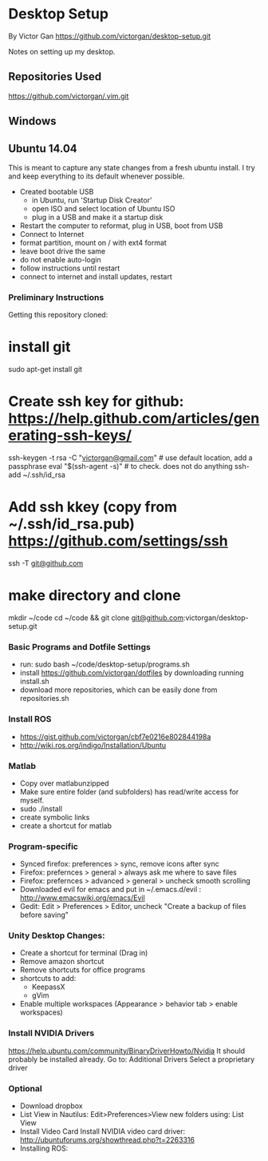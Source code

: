# Desktop Setup
By Victor Gan
https://github.com/victorgan/desktop-setup.git

Notes on setting up my desktop.


## Repositories Used
https://github.com/victorgan/.vim.git

## Windows

## Ubuntu 14.04

This is meant to capture any state changes from a fresh ubuntu install.
I try and keep everything to its default whenever possible.

- Created bootable USB
    - in Ubuntu, run 'Startup Disk Creator'
    - open ISO and select location of Ubuntu ISO
    - plug in a USB and make it a startup disk
- Restart the computer to reformat, plug in USB, boot from USB
- Connect to Internet
- format partition, mount on / with ext4 format
- leave boot drive the same
- do not enable auto-login
- follow instructions until restart
- connect to internet and install updates, restart

### Preliminary Instructions
Getting this repository cloned:

# install git
sudo apt-get install git 

# Create ssh key for github: https://help.github.com/articles/generating-ssh-keys/
ssh-keygen -t rsa -C "victorgan@gmail.com" # use default location, add a passphrase
eval "$(ssh-agent -s)" # to check. does not do anything
ssh-add ~/.ssh/id_rsa

# Add ssh kkey (copy from ~/.ssh/id_rsa.pub) https://github.com/settings/ssh
ssh -T git@github.com

# make directory and clone
mkdir ~/code
cd ~/code && git clone git@github.com:victorgan/desktop-setup.git

### Basic Programs and Dotfile Settings
- run: sudo bash ~/code/desktop-setup/programs.sh
- install https://github.com/victorgan/dotfiles by downloading running
  install.sh
- download more repositories, which can be easily done from repositories.sh

### Install ROS
- https://gist.github.com/victorgan/cbf7e0216e802844198a
- http://wiki.ros.org/indigo/Installation/Ubuntu

### Matlab
- Copy over matlabunzipped
- Make sure entire folder (and subfolders) has read/write access for myself.
- sudo ./install
- create symbolic links
- create a shortcut for matlab

### Program-specific
- Synced firefox: preferences > sync, remove icons after sync
- Firefox: prefernces > general > always ask me where to save files
- Firefox: prefernces > advanced > general > uncheck smooth scrolling
- Downloaded evil for emacs and put in ~/.emacs.d/evil : http://www.emacswiki.org/emacs/Evil
- Gedit: Edit > Preferences > Editor, uncheck "Create a backup of files before saving"

### Unity Desktop Changes:
- Create a shortcut for terminal (Drag in)
- Remove amazon shortcut
- Remove shortcuts for office programs
- shortcuts to add:
    - KeepassX
    - gVim
- Enable multiple workspaces (Appearance > behavior tab > enable workspaces)

### Install NVIDIA Drivers
https://help.ubuntu.com/community/BinaryDriverHowto/Nvidia
It should probably be installed already. 
Go to: Additional Drivers 
Select a proprietary driver

### Optional
- Download dropbox
- List View in Nautilus: Edit>Preferences>View new folders using: List View
- Install Video Card
  Install NVIDIA video card driver: http://ubuntuforums.org/showthread.php?t=2263316
- Installing ROS: 
